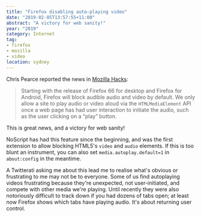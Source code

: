 ```yaml
---
title: "Firefox disabling auto-playing video"
date: "2019-02-05T13:57:55+11:00"
abstract: "A victory for web sanity!"
year: "2019"
category: Internet
tag:
- firefox
- mozilla
- video
location: sydney
---
```

Chris Pearce reported the news in [Mozilla Hacks]\:

> Starting with the release of Firefox 66 for desktop and Firefox for Android, Firefox will block audible audio and video by default. We only allow a site to play audio or video aloud via the `HTMLMediaElement` API once a web page has had user interaction to initiate the audio, such as the user clicking on a “play” button.

This is great news, and a victory for web sanity! 

NoScript has had this feature since the beginning, and was the first extension to allow blocking HTML5's `video` and `audio` elements. If this is too blunt an instrument, you can also set `media.autoplay.default=1`  in `about:config` in the meantime.

A Twitterati asking me about this lead me to realise what's obvious or frustrating to me may not be to everyone. Some of us find autoplaying videos frustrating because they're unexpected, not user-initiated, and compete with other media we're playing. Until recently they were also notoriously difficult to track down if you had dozens of tabs open; at least now Firefox shows which tabs have playing audio. It's about returning user control.

[Mozilla Hacks]: https://hacks.mozilla.org/2019/02/firefox-66-to-block-automatically-playing-audible-video-and-audio/

